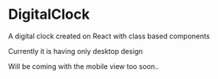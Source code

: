 # DigitalClock
<p>A digital clock created on React with class based components</p>
<p>Currently it is having only desktop design</p>
<p>Will be coming with the mobile view too soon.. </p>
